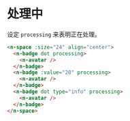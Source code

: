 # 处理中
设定 `processing` 来表明正在处理。
```html
<n-space :size="24" align="center">
  <n-badge dot processing>
    <n-avatar />
  </n-badge>
  <n-badge :value="20" processing>
    <n-avatar />
  </n-badge>
  <n-badge dot type="info" processing>
    <n-avatar />
  </n-badge>
</n-space>
```